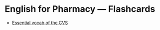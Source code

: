 # English for Pharmacy — Flashcards

- [Essential vocab of the CVS](Essential-vocab-of-the-CVS.html)
